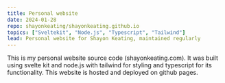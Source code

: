 ```yaml
---
title: Personal website
date: 2024-01-28
repo: shayonkeating/shayonkeating.github.io
topics: ["Sveltekit", "Node.js", "Typescript", "Tailwind"]
lead: Personal website for Shayon Keating, maintained regularly
---
```


This is my personal website source code (shayonkeating.com). It was built using svelte kit and node.js with tailwind for styling
and typescript for its functionality. This website is hosted and deployed on github pages.
